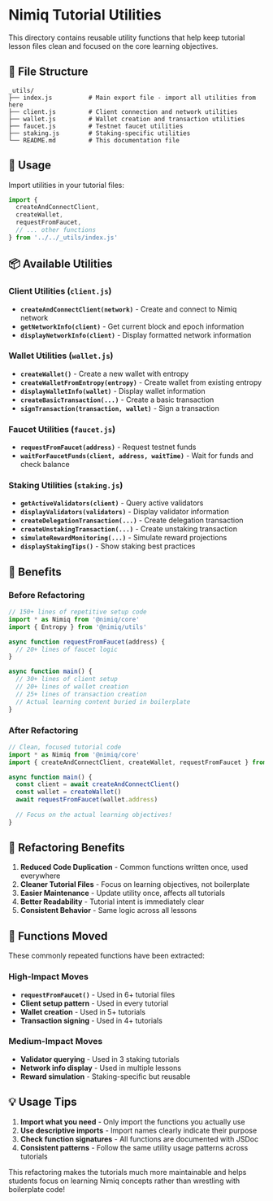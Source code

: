# Nimiq Tutorial Utilities

This directory contains reusable utility functions that help keep tutorial lesson files clean and focused on the core learning objectives.

## 📁 File Structure

```
_utils/
├── index.js          # Main export file - import all utilities from here
├── client.js         # Client connection and network utilities
├── wallet.js         # Wallet creation and transaction utilities
├── faucet.js         # Testnet faucet utilities
├── staking.js        # Staking-specific utilities
└── README.md         # This documentation file
```

## 🔧 Usage

Import utilities in your tutorial files:

```javascript
import {
  createAndConnectClient,
  createWallet,
  requestFromFaucet,
  // ... other functions
} from '../../_utils/index.js'
```

## 📦 Available Utilities

### Client Utilities (`client.js`)

- **`createAndConnectClient(network)`** - Create and connect to Nimiq network
- **`getNetworkInfo(client)`** - Get current block and epoch information
- **`displayNetworkInfo(client)`** - Display formatted network information

### Wallet Utilities (`wallet.js`)

- **`createWallet()`** - Create a new wallet with entropy
- **`createWalletFromEntropy(entropy)`** - Create wallet from existing entropy
- **`displayWalletInfo(wallet)`** - Display wallet information
- **`createBasicTransaction(...)`** - Create a basic transaction
- **`signTransaction(transaction, wallet)`** - Sign a transaction

### Faucet Utilities (`faucet.js`)

- **`requestFromFaucet(address)`** - Request testnet funds
- **`waitForFaucetFunds(client, address, waitTime)`** - Wait for funds and check balance

### Staking Utilities (`staking.js`)

- **`getActiveValidators(client)`** - Query active validators
- **`displayValidators(validators)`** - Display validator information
- **`createDelegationTransaction(...)`** - Create delegation transaction
- **`createUnstakingTransaction(...)`** - Create unstaking transaction
- **`simulateRewardMonitoring(...)`** - Simulate reward projections
- **`displayStakingTips()`** - Show staking best practices

## 🎯 Benefits

### Before Refactoring
```javascript
// 150+ lines of repetitive setup code
import * as Nimiq from '@nimiq/core'
import { Entropy } from '@nimiq/utils'

async function requestFromFaucet(address) {
  // 20+ lines of faucet logic
}

async function main() {
  // 30+ lines of client setup
  // 20+ lines of wallet creation
  // 25+ lines of transaction creation
  // Actual learning content buried in boilerplate
}
```

### After Refactoring
```javascript
// Clean, focused tutorial code
import * as Nimiq from '@nimiq/core'
import { createAndConnectClient, createWallet, requestFromFaucet } from '../../_utils/index.js'

async function main() {
  const client = await createAndConnectClient()
  const wallet = createWallet()
  await requestFromFaucet(wallet.address)
  
  // Focus on the actual learning objectives!
}
```

## 🔄 Refactoring Benefits

1. **Reduced Code Duplication** - Common functions written once, used everywhere
2. **Cleaner Tutorial Files** - Focus on learning objectives, not boilerplate
3. **Easier Maintenance** - Update utility once, affects all tutorials
4. **Better Readability** - Tutorial intent is immediately clear
5. **Consistent Behavior** - Same logic across all lessons

## 🚀 Functions Moved

These commonly repeated functions have been extracted:

### High-Impact Moves
- **`requestFromFaucet()`** - Used in 6+ tutorial files
- **Client setup pattern** - Used in every tutorial
- **Wallet creation** - Used in 5+ tutorials
- **Transaction signing** - Used in 4+ tutorials

### Medium-Impact Moves
- **Validator querying** - Used in 3 staking tutorials
- **Network info display** - Used in multiple lessons
- **Reward simulation** - Staking-specific but reusable

## 💡 Usage Tips

1. **Import what you need** - Only import the functions you actually use
2. **Use descriptive imports** - Import names clearly indicate their purpose
3. **Check function signatures** - All functions are documented with JSDoc
4. **Consistent patterns** - Follow the same utility usage patterns across tutorials

This refactoring makes the tutorials much more maintainable and helps students focus on learning Nimiq concepts rather than wrestling with boilerplate code! 
